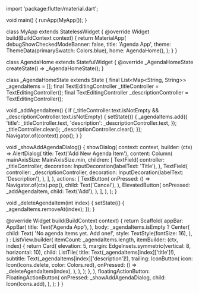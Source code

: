 import 'package:flutter/material.dart';

void main() {
  runApp(MyApp());
}

class MyApp extends StatelessWidget {
  @override
  Widget build(BuildContext context) {
    return MaterialApp(
      debugShowCheckedModeBanner: false,
      title: 'Agenda App',
      theme: ThemeData(primarySwatch: Colors.blue),
      home: AgendaHome(),
    );
  }
}

class AgendaHome extends StatefulWidget {
  @override
  _AgendaHomeState createState() => _AgendaHomeState();
}

class _AgendaHomeState extends State<AgendaHome> {
  final List<Map<String, String>> _agendaItems = [];
  final TextEditingController _titleController = TextEditingController();
  final TextEditingController _descriptionController = TextEditingController();

  void _addAgendaItem() {
    if (_titleController.text.isNotEmpty && _descriptionController.text.isNotEmpty) {
      setState(() {
        _agendaItems.add({
          'title': _titleController.text,
          'description': _descriptionController.text,
        });
        _titleController.clear();
        _descriptionController.clear();
      });
      Navigator.of(context).pop();
    }
  }

  void _showAddAgendaDialog() {
    showDialog(
      context: context,
      builder: (ctx) => AlertDialog(
        title: Text('Add New Agenda Item'),
        content: Column(
          mainAxisSize: MainAxisSize.min,
          children: [
            TextField(
              controller: _titleController,
              decoration: InputDecoration(labelText: 'Title'),
            ),
            TextField(
              controller: _descriptionController,
              decoration: InputDecoration(labelText: 'Description'),
            ),
          ],
        ),
        actions: [
          TextButton(
            onPressed: () => Navigator.of(ctx).pop(),
            child: Text('Cancel'),
          ),
          ElevatedButton(
            onPressed: _addAgendaItem,
            child: Text('Add'),
          ),
        ],
      ),
    );
  }

  void _deleteAgendaItem(int index) {
    setState(() {
      _agendaItems.removeAt(index);
    });
  }

  @override
  Widget build(BuildContext context) {
    return Scaffold(
      appBar: AppBar(
        title: Text('Agenda App'),
      ),
      body: _agendaItems.isEmpty
          ? Center(
              child: Text(
                'No agenda items yet. Add one!',
                style: TextStyle(fontSize: 16),
              ),
            )
          : ListView.builder(
              itemCount: _agendaItems.length,
              itemBuilder: (ctx, index) {
                return Card(
                  elevation: 5,
                  margin: EdgeInsets.symmetric(vertical: 8, horizontal: 10),
                  child: ListTile(
                    title: Text(_agendaItems[index]['title']!),
                    subtitle: Text(_agendaItems[index]['description']!),
                    trailing: IconButton(
                      icon: Icon(Icons.delete, color: Colors.red),
                      onPressed: () => _deleteAgendaItem(index),
                    ),
                  ),
                );
              },
            ),
      floatingActionButton: FloatingActionButton(
        onPressed: _showAddAgendaDialog,
        child: Icon(Icons.add),
      ),
    );
  }
}